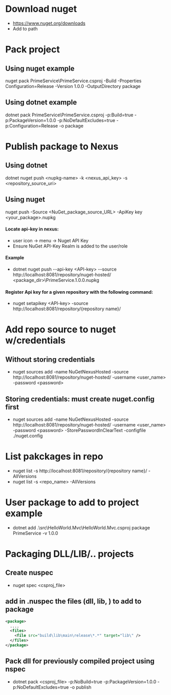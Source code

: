 # Download nuget
- https://www.nuget.org/downloads
- Add to path

# Pack project
## Using nuget example
nuget pack PrimeService\PrimeService.csproj -Build -Properties Configuration=Release -Version 1.0.0 -OutputDirectory package
## Using dotnet example
dotnet pack PrimeService\PrimeService.csproj -p:Build=true -p:PackageVersion=1.0.0 -p:NoDefaultExcludes=true -p:Configuration=Release -o package


# Publish package to Nexus
## Using dotnet
dotnet nuget push &lt;nupkg-name> -k &lt;nexus_api_key> -s &lt;repository_source_uri>
## Using nuget
nuget push -Source &lt;NuGet_package_source_URL> -ApiKey key &lt;your_package>.nupkg
#### Locate api-key in nexus: 
- user icon -> menu -> Nuget API Key
- Ensure NuGet API-Key Realm is added to the user/role
#### Example
- dotnet nuget push --api-key &lt;API-key> --source http://localhost:8081/repository/nuget-hosted/ &lt;package_dir>\PrimeService.1.0.0.nupkg
#### Register Api key for a given repository with the following command:
- nuget setapikey &lt;API-key> -source http://localhost:8081/repository/{repository name}/


# Add repo source to nuget w/credentials
## Without storing credentials
- nuget sources add -name NuGetNexusHosted -source http://localhost:8081/repository/nuget-hosted/ -username &lt;user_name> -password &lt;password>
## Storing credentials: must create nuget.config first
- nuget sources add -name NuGetNexusHosted -source http://localhost:8081/repository/nuget-hosted/ -username &lt;user_name> -password &lt;password>  -StorePasswordInClearText -configfile ./nuget.config

# List pakckages in repo
- nuget list -s http://localhost:8081/repository/{repository name}/ -AllVersions
- nuget list -s &lt;repo_name> -AllVersions

# User package to add to project example
- dotnet add .\src\HelloWorld.Mvc\HelloWorld.Mvc.csproj package PrimeService -v 1.0.0

# Packaging DLL/LIB/.. projects
## Create nuspec
- nuget spec &lt;csproj_file>

## add in .nuspec the files (dll, lib, ) to add to package
```xml
<package>
  ....
  <files>
    <file src="build\lib\main\release\*.*" target="lib\" />
  </files>
</package> 
```
## Pack dll for previously compiled project using nspec
- dotnet pack &lt;csproj_file> -p:NoBuild=true -p:PackageVersion=1.0.0 -p:NoDefaultExcludes=true -o publish

